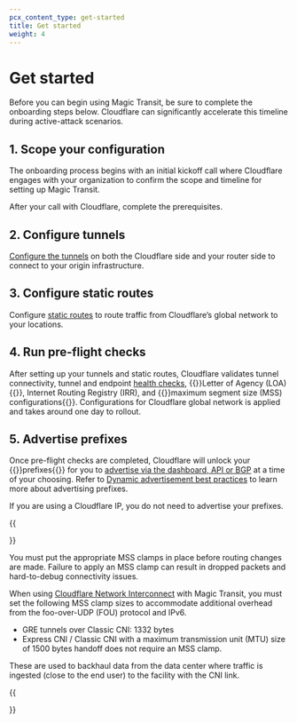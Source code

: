 ```yaml
---
pcx_content_type: get-started
title: Get started
weight: 4
---
```


# Get started

Before you can begin using Magic Transit, be sure to complete the onboarding steps below. Cloudflare can significantly accelerate this timeline during active-attack scenarios.

## ​​1. Scope your configuration

The onboarding process begins with an initial kickoff call where Cloudflare engages with your organization to confirm the scope and timeline for setting up Magic Transit.

After your call with Cloudflare, complete the prerequisites.

## ​​2. Configure tunnels

[Configure the tunnels](/magic-transit/how-to/configure-tunnels/) on both the Cloudflare side and your router side to connect to your origin infrastructure.

## 3. Configure static routes

Configure [static routes](/magic-transit/how-to/configure-static-routes/) to route traffic from Cloudflare’s global network to your locations.

## 4. Run pre-flight checks

After setting up your tunnels and static routes, Cloudflare validates tunnel connectivity, tunnel and endpoint [health checks](/magic-transit/reference/tunnel-health-checks/#tunnel-health-checks), {{<glossary-tooltip term_id="letter of agency">}}Letter of Agency (LOA){{</glossary-tooltip>}}, Internet Routing Registry (IRR), and {{<glossary-tooltip term_id="maximum segment size (MSS)">}}maximum segment size (MSS) configurations{{</glossary-tooltip>}}. Configurations for Cloudflare global network is applied and takes around one day to rollout.

## 5. Advertise prefixes

Once pre-flight checks are completed, Cloudflare will unlock your {{<glossary-tooltip term_id="prefix">}}prefixes{{</glossary-tooltip>}} for you to [advertise via the dashboard, API or BGP](/magic-transit/how-to/advertise-prefixes/) at a time of your choosing. Refer to [Dynamic advertisement best practices](/byoip/concepts/dynamic-advertisement/best-practices/) to learn more about advertising prefixes.

If you are using a Cloudflare IP, you do not need to advertise your prefixes.

{{<Aside type="warning" header="Important">}}

You must put the appropriate MSS clamps in place before routing changes are made. Failure to apply an MSS clamp can result in dropped packets and hard-to-debug connectivity issues.

When using [Cloudflare Network Interconnect](/network-interconnect/) with Magic Transit, you must set the following MSS clamp sizes to accommodate additional overhead from the foo-over-UDP (FOU) protocol and IPv6.

- GRE tunnels over Classic CNI: 1332 bytes
- Express CNI / Classic CNI with a maximum transmission unit (MTU) size of 1500 bytes handoff does not require an MSS clamp.

These are used to backhaul data from the data center where traffic is ingested (close to the end user) to the facility with the CNI link.

{{</Aside>}}